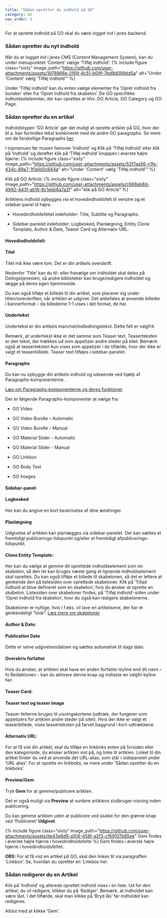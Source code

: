 ```yaml
---
title: "Sådan opretter du indhold på GO"
category: GO
nav_order: 3
---
```


For at oprette indhold på GO skal du være logget ind i jeres backend.

### Sådan opretter du nyt indhold

Når du er logget ind i jeres CMS (Content Management System), kan du under menupunktet ‘Content’ vælge ‘Tilføj indhold’: 
{% include figure class="sixty" image_path="https://github.com/user-attachments/assets/1978866e-2f69-4c51-b09f-7bd8d099dd5a" alt="Under 'Content' vælg 'Tilføj indhold'" %}

Under ‘Tilføj indhold’ kan du enten vælge elementer fra ‘Opret indhold fra bunden’ eller fra ‘Opret indhold fra skabelon’. De GO specifikke indholdselelemnter, der kan oprettes er hhv. GO Article, GO Category og GO Page.


### Sådan opretter du en artikel

Indholdstypen ‘GO Article’ gør det muligt at oprette artikler på GO, hvor der bl.a. kan formidles tekst kombineret med de andre GO paragraphs. Se mere om de forskellige Paragraphs [her](https://www.folkebibliotekernescms.dk/main/go/paragraphs-go/)

I topmenuen før musen henover ‘Indhold’ og Klik på ‘Tilføj indhold’ eller klik på ‘Indhold’ og derefter klik på ‘Tilføj indhold’ knappen i øverste højre hjørne: 
{% include figure class="sixty" image_path="https://github.com/user-attachments/assets/52f7aa56-c1fe-434c-89a7-1f1a1d2c644a" alt="Under 'Content' vælg 'Tilføj indhold'" %}

Klik på GO Article:
{% include figure class="sixty" image_path="https://github.com/user-attachments/assets/c669ab8d-4992-443f-ab16-8c1ebb6a7a2f" alt="klik på GO Article" %}


Artiklens indhold opbygges via et hovedindholdsfelt til venstre og et sidebar-panel til højre. 

- Hovedindholdsfeltet indeholder: Title, Subtitle og Paragraphs. 

- Sidebar-panelet indeholder: Logbesked, Planlægning, Entity Clone Template, Author & Date, Teaser Card og Alternativ URL. 

 

#### Hovedindholdsfelt: 

#### Titel 

Titel må ikke være tom. Det er din artikels overskrift. 

Nedenfor ‘Title’ kan du til- eller fravælge om indholdet skal deles på Delingstjenesten, så andre biblioteker kan bruge/redigere indholdet og lægge på deres egen hjemmeside. 

Du kan også tilføje et billede til din artikel, som placerer sig under titlen/overskriften, når artiklen er udgivet. Det anbefales at anvende billeder i bannerformat – da billederne 1-1 vises i det format, de har. 
 

#### Undertekst 

Undertekst er din artikels manchet/indledningstekst. Dette felt er valgfrit. 

Bemærk, at undertekst ikke er det samme som Teaser text. Teaserteksten er den tekst, der trækkes ud som appetizer andre steder på sitet. Bemærk også at teaserteksten kun vises som appetizer i de tilfælde, hvor der ikke er valgt et teaserbillede. Teaser text tilføjes i sidebar-panelet. 

#### Paragraphs 

Du kan nu opbygge din artikels indhold og udseende ved hjælp af Paragraphs-komponenterne. 

[Læs om Paragraphs-komponenterne og deres funktioner](https://danskernesdigitalebibliotek.github.io/folkebibliotekernes_cms_manual/main/indhold/paragraphs-komponenter/)

Der er følgende Paragraphs-komponenter at vælge fra: 

- GO Video 

- GO Video Bundle – Automatic 

- GO Video Bundle – Manual 

- GO Material Slider - Automatic 

- GO Material Slider - Manual 

- GO Linkbox 

- GO Body Text 

- GO Images 

 

#### Sidebar-panel: 

#### Logbesked 

Her kan du angive en kort beskrivelse af dine ændringer. 

 

#### Planlægning 

Udgivelse af artiklen kan planlægges via sidebar-panelet. Der kan sættes et fremtidigt publicerings-tidspunkt og/eller et fremtidigt afpublicerings-tidspunkt. 
 

#### Clone Entity Template: 

Her kan du vælge at gemme dit oprettede indholdselement som en skabelon, så den let kan bruges næste gang et lignende indholdselement skal oprettes. Du kan også tilføje et billede til skabelonen, så det er lettere at genkende den på listesiden over oprettede skabeloner. Klik på ‘Tillad indhold at blive defineret som en skabelon’, hvis du ønsker at oprette en skabelon. Listesiden over skabeloner findes, på ‘Tilføj indhold’-siden under ‘Opret indhold fra skabelon’, hvor du også kan redigere skabelonerne. 

Skabeloner er nyttige, hvis I f.eks. vil lave en artikelserie, der har et genkendeligt “look”. [Læs mere om skabeloner](https://www.folkebibliotekernescms.dk/main/indhold/skabeloner/)  

  

#### Author & Date: 

#### Publication Date 

Dette er selve udgivelsesdatoen og sættes automatisk til dags dato. 

 

#### Overskriv forfatter 

Hvis du ønsker, at artiklen skal have en anden forfatter-byline end dit navn – fx Redaktionen - kan du aktivere denne knap og indtaste en valgfri byline her.  

 

#### Teaser Card: 

#### Teaser text og teaser image 

Teaser-felterne bruges til visningskortene (udtræk, der fungerer som appetizers for artiklen andre steder på sitet). Hvis der ikke er valgt et teaserbillede, vises teaserteksten på farvet baggrund i kort-udtrækkene. 
 

#### Alternativ URL: 

For at få vist din artikel, skal du tilføje en linkboks enten på forsiden eller den kategoriside, du ønsker artiklen vist på, og linke til artiklen. Linket til din artikel finder du ved at anvende det URL-alias, som står i sidepanelet under ‘URL alias’. For at oprette en linkboks, se mere under ‘Sådan opretter du en linkboks’. 

 

#### Preview/Gem 

Tryk **Gem** for at gemme/publicere artiklen. 

Det er også muligt via **Preview** at vurdere artiklens slutbruger-visning inden publicering. 

Du kan gemme artiklen uden at publicere ved slukke for den grønne knap ved ‘Publiceret’ **Udgivet**. 

{% include figure class="sixty" image_path="https://github.com/user-attachments/assets/de43e8d9-a104-458f-a2f3-cf69107b85ee" Gem findes i øverste højre hjørne i hovedindholdsfelte %}
Gem findes i øverste højre hjørne i hovedindholdsfeltet. 

**OBS:** For at få vist en artikel på GO, skal den linkes til via paragraffen ‘Linkbox’. Se, hvordan du opretter en ‘Linkbox her.  

 

### Sådan redigerer du en Artikel 

Klik på ‘Indhold’ og allerede oprettet indhold vises i en liste. Ud for den artikel, du vil redigere, klikker du på ‘Rediger’. Bemærk, at indholdet kan være låst. I det tilfælde, skal man klikke på ‘Bryd lås’ før indholdet kan redigeres.  

Afslut med at klikke ‘Gem’. 







